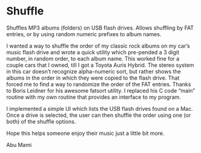 Shuffle
=======

Shuffles MP3 albums (folders) on USB flash drives. Allows shuffling by FAT entries, or by using random numeric prefixes to album names.

I wanted a way to shuffle the order of my classic rock albums on my car’s music flash drive and wrote a quick utility which pre-pended a 3 digit number, in random order, to each album name. This worked fine for a couple cars that I owned, till I got a Toyota Auris Hybrid. The stereo system in this car doesn’t recognize alpha-numeric sort, but rather shows the albums in the order in which they were copied to the flash drive. That forced me to find a way to randomize the order of the FAT entries. Thanks to Boris Leidner for his awesome fatsort utility. I replaced his C code “main” routine with my own routine that provides an interface to my program.

I implemented a simple UI which lists the USB flash drives found on a Mac. Once a drive is selected, the user can then shuffle the order using one (or both) of the shuffle options.

Hope this helps someone enjoy their music just a little bit more.

Abu Mami